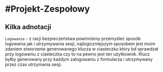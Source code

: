 #Projekt-Zespołowy
=================
## Kilka adnotacji
``Logowanie`` - z racji bezpieczeństwa powinniśmy przemyśleć sposób logowania jak i utrzymywania sesji, najlogiczniejszym sposobem jest moim zdaniem stworzenie generowanego klucza w ciasteczku który bd sprawdzał przy logowaniu z ciasteczka czy to na pewno jest ten użytkownik. Klucz byłby generowany przy każdym zalogowaniu z formularza i utrzymywany przez czas utrzymania sesji.